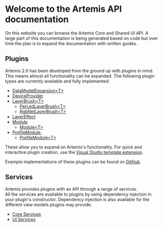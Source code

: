 
# Welcome to the **Artemis API documentation**
On this website you can browse the Artemis Core and Shared UI API.
A large part of this documentation is being generated based on code but over time the plan is to expand the documentation with written guides.


## Plugins
Artemis 2.0 has been developed from the ground up with plugins in mind. This means almost all functionality can be expanded. The following plugin types are currently available and fully implemented:
 - [DataModelExpansion\<T\>](api/Artemis.Core.DataModelExpansions.DataModelExpansion-1.html)
 - [DeviceProvider](api/Artemis.Core.DeviceProviders.DeviceProvider.html)
 - [LayerBrush\<T\>](api/Artemis.Core.LayerBrushes.LayerBrush-1.html)
	 - [PerLedLayerBrush\<T\>](api/Artemis.Core.LayerBrushes.PerLedLayerBrush-1.html)
	 - [RgbNetLayerBrush\<T\>](api/Artemis.Core.LayerBrushes.RgbNetLayerBrush-1.html)
 - [LayerEffect](api/Artemis.Core.LayerEffects.LayerEffect-1.html)
 - [Module](api/Artemis.Core.Modules.Module.html)
	 - [Module\<T\>](api/Artemis.Core.Modules.Module-1.html)
 - [ProfileModule](api/Artemis.Core.Modules.ProfileModule.html), 
	 - [ProfileModule\<T\>](api/Artemis.Core.Modules.ProfileModule-1.html)

These allow you to expand on Artemis's functionality. For quick and interactive plugin creation, use the [Visual Studio template extension](https://marketplace.visualstudio.com/items?itemName=SpoinkyNL.ArtemisTemplates).  

Example implementations of these plugins can be found on [GitHub](https://github.com/Artemis-RGB/Artemis/tree/master/src/Plugins).

## Services
Artemis provides plugins with an API through a range of services.  
All the services are available to plugins by using dependency injection in your plugin's constructor. Dependency injection is also available for the different view models plugins may provide.

- [Core Services](api/Artemis.Core.Services.Interfaces.html)
- [UI Services](api/Artemis.UI.Shared.Services.Interfaces.html)

